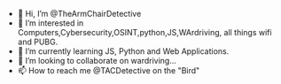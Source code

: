 - 👋 Hi, I’m @TheArmChairDetective
- 👀 I’m interested in Computers,Cybersecurity,OSINT,python,JS,WArdriving, all things wifi and PUBG.
- 🌱 I’m currently learning JS, Python and Web Applications.
- 💞️ I’m looking to collaborate on wardriving...
- 📫 How to reach me @TACDetective on the "Bird"

<!---
TheArmChairDetective/TheArmChairDetective is a ✨ special ✨ repository because its `README.md` (this file) appears on your GitHub profile.
You can click the Preview link to take a look at your changes.
--->
